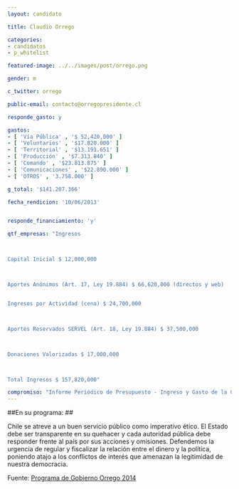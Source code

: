 ```yaml
---
layout: candidato

title: Claudio Orrego

categories: 
- candidatos
- p_whitelist

featured-image: ../../images/post/orrego.png

gender: m

c_twitter: orrego

public-email: contacto@orregopresidente.cl

responde_gasto: y

gastos:
- [ 'Vía Pública' , '$ 52,420,000' ]
- [ 'Voluntarios' , '$17.820.000' ]
- [ 'Territorial' , '$13.191.651' ]
- [ 'Producción' , '$7.313.840' ]
- [ 'Comando' , '$23.813.875' ]
- [ 'Comunicaciones' , '$22.890.000' ]
- [ 'OTROS' , '3.758.000' ]

g_total: '$141.207.366'

fecha_rendicion: '10/06/2013'


responde_financiamiento: 'y'

qtf_empresas: "Ingresos



Capital Inicial $ 12,000,000



Aportes Anónimos (Art. 17, Ley 19.884) $ 66,620,000 (directos y web)


Ingresos por Actividad (cena) $ 24,700,000



Aportes Reservados SERVEL (Art. 18, Ley 19.884) $ 37,500,000



Donaciones Valorizadas $ 17,000,000



Total Ingresos $ 157,820,000"

compromiso: "Informe Periódico de Presupuesto - Ingreso y Gasto de la Campaña (Informe disponible en web de campaña)"
---
```


##En su programa: ##


 Chile se atreve a un buen servicio público como imperativo ético. El Estado debe ser transparente en su quehacer y cada autoridad pública debe responder frente al país por sus acciones y omisiones. Defendemos la urgencia de regular y fiscalizar la relación entre el dinero y la política, poniendo atajo a los conflictos de interés que amenazan la legitimidad de nuestra democracia. 

Fuente: <a href="http://www.orregopresidente.cl/el-buen-servicio-publico-como-imperativo-etico/" target='_blank'>Programa de Gobierno Orrego 2014</a><!-- [Programa de Gobierno Orrego 2014][prog] --> 



[prog]:http://www.orregopresidente.cl/el-buen-servicio-publico-como-imperativo-etico/
